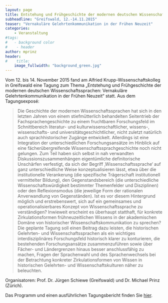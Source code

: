 ```yaml
---
layout: page
title: Entstehung und Frühgeschichte der modernen deutschen Wissenschaftssprachen
subheadline: "Greifswald, 12.-14.11.2015"
teaser: "Vernakuläre Gelehrtenkommunikation in der Frühen Neuzeit"
categories:
    - Veranstaltung
#tags:
#   - background color
#    - header
author: mprinz
header:
#    title: 
    image_fullwidth: "background_green.jpg"
---
```





Vom 12. bis 14. November 2015 fand am Alfried Krupp-Wissenschaftskolleg in Greifswald eine Tagung zum Thema „Entstehung und 
Frühgeschichte der modernen deutschen Wissenschaftssprachen\: Vernakuläre Gelehrtenkommunikation in der Frühen Neuzeit“ statt. 
Aus dem Tagungsexposé: 

> Die Geschichte der modernen Wissenschaftssprachen hat sich in den letzten Jahren von einem stiefmütterlich behandelten Seitentrieb der Fachsprachengeschichte 
zu einem fruchtbaren Forschungsfeld im Schnittbereich literatur- und kulturwissenschaftlicher, wissens-, wissenschafts- und universitätsgeschichtlicher, nicht 
zuletzt natürlich auch sprachhistorischer Zugänge entwickelt. Allerdings ist eine Integration der unterschiedlichen Forschungsansätze im Hinblick auf eine 
fächerübergreifende Wissenschaftssprachgeschichte noch nicht gelungen. Zum Teil haben sich selbst in nah verwandten Diskussionszusammenhängen eigentümliche 
definitorische Unschärfen verfestigt, da sich der Begriff ‚Wissenschaftssprache‘ auf ganz unterschiedliche Weise konzeptualisieren lässt, etwa über die 
institutionelle Verankerung (die spezifische Trägerschaft institutionell vermittelter Bildung), den Gegenstandsbereich (die unterschiedliche 
Wissenschaftswürdigkeit bestimmter Themenfelder und Disziplinen) oder den Reflexionsmodus (die jeweilige Form der rationalen Anverwandlung von Gegenständen).
Ist es vor diesem Hintergrund möglich und erstrebenswert, sich auf ein gemeinsames und operationalisierbares Konzept von Wissenschaftssprache zu verständigen? 
Inwieweit erscheint es überhaupt statthaft, für konkrete Zirkulationsformen frühneuzeitlichen Wissens in der akademischen Domäne von historischer 
Wissenschaftskommunikation zu sprechen? Die geplante Tagung soll einen Beitrag dazu leisten, die historischen Gelehrten- und Wissenschaftssprachen als ein wichtiges interdisziplinäres Forschungsfeld historisch klarer zu konturieren, die bestehenden Forschungsansätze zusammenzuführen sowie über Fächer- und Ländergrenzen hinaus besser anschlussfähig zu machen,
Fragen der Sprachenwahl und des Sprachenwechsels bei der Betrachtung konkreter Zirkulationsformen von Wissen in historischen Gelehrten- und Wissenschaftskulturen näher zu beleuchten.


Organisatoren: Prof. Dr. Jürgen Schiewe (Greifswald) und Dr. Michael Prinz (Zürich).

Das Programm und einen ausführlichen Tagungsbericht finden Sie [hier]( {{site.url}}/pages/tagungen/ ).
